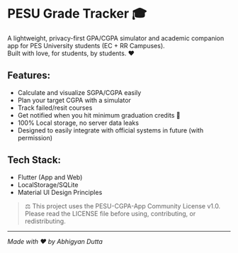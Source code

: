 # PESU Grade Tracker 🎓

A lightweight, privacy-first GPA/CGPA simulator and academic companion app for PES University students (EC + RR Campuses).  
Built with love, for students, by students. ❤️

## Features:
- Calculate and visualize SGPA/CGPA easily
- Plan your target CGPA with a simulator
- Track failed/resit courses
- Get notified when you hit minimum graduation credits 🎉
- 100% Local storage, no server data leaks
- Designed to easily integrate with official systems in future (with permission)

## Tech Stack:
- Flutter (App and Web)
- LocalStorage/SQLite
- Material UI Design Principles


> ⚖️ This project uses the PESU-CGPA-App Community License v1.0.
Please read the LICENSE file before using, contributing, or redistributing.

---

*Made with ❤️ by Abhigyan Dutta*
